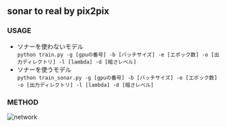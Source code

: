 ## sonar to real by pix2pix

### USAGE
- ソナーを使わないモデル  
`python train.py -g [gpuの番号] -b [バッチサイズ] -e [エポック数] -o [出力ディレクトリ] -l [lambda] -d [暗さレベル]`
- ソナーを使うモデル  
`python train_sonar.py -g [gpuの番号] -b [バッチサイズ] -e [エポック数] -o [出力ディレクトリ] -l [lambda] -d [暗さレベル]`


### METHOD
![network](https://user-images.githubusercontent.com/17425130/35025664-155e67ec-fb8a-11e7-9e98-697c07d5b163.png)
